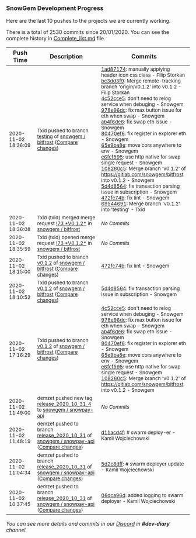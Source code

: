 
### SnowGem Development Progress

Here are the last 10 pushes to the projects we are currently working.

There is a total of 2530 commits since 20/01/2020. You can see the complete history in
 [Complete_list.md](Complete_list.md) file.

| Push Time | Description | Commits |
| --- | --- | --- |
| <sub>2020-11-02 18:36:09</sub> | <sub>Txid pushed to branch [testing](https://gitlab.com/snowgem/bitfrost/commits/testing) of [snowgem / bitfrost](https://gitlab.com/snowgem/bitfrost) ([Compare changes](https://gitlab.com/snowgem/bitfrost/compare/38f8e76e1c3cdc013cf5c26e7e440a9796ab0e20...69544691c77bd8f1516c2a6d587fd0be40a3ca84))</sub> | <sub>[1ad87174](https://gitlab.com/snowgem/bitfrost/-/commit/1ad871740dff7096a43f3f3cd1d49d2ac4b61fec): manually applying header icon css class - Filip Storkan<br>[bc3dd3f9](https://gitlab.com/snowgem/bitfrost/-/commit/bc3dd3f9cc5667c0592300afbfdb7f0daaa64107): Merge remote-tracking branch 'origin/v0.1.2' into v0.1.2 - Filip Storkan<br>[4c52cce5](https://gitlab.com/snowgem/bitfrost/-/commit/4c52cce536aa31559daa6fcaeea533c715142ff8): don't need to relog service when debuging - Snowgem<br>[978e96dc](https://gitlab.com/snowgem/bitfrost/-/commit/978e96dc1cc4f78879b90c02e79e0ba5ddfe34ec): fix max button issue for eth when swap - Snowgem<br>[ab4f6de6](https://gitlab.com/snowgem/bitfrost/-/commit/ab4f6de6eff885e5d6121ffefddf1b56b78f9b8c): fix swap eth issue - Snowgem<br>[80470ef6](https://gitlab.com/snowgem/bitfrost/-/commit/80470ef6f052db4157274b224e7e04382072373e): fix register in explorer eth - Snowgem<br>[65e9ba8e](https://gitlab.com/snowgem/bitfrost/-/commit/65e9ba8eb077e306f07524ee6bb278f9c229b877): move cors anywhere to env - Snowgem<br>[e6fcf595](https://gitlab.com/snowgem/bitfrost/-/commit/e6fcf595d179c9bd1b20607a5b926786c4dddb88): use http native for swap single request - Snowgem<br>[108260c5](https://gitlab.com/snowgem/bitfrost/-/commit/108260c50bde91201f3a6a6f5ca6496a1361ba0a): Merge branch 'v0.1.2' of https://gitlab.com/snowgem/bitfrost into v0.1.2 - Snowgem<br>[5d4d8564](https://gitlab.com/snowgem/bitfrost/-/commit/5d4d85646cecf04ead535bc04d6fb3170764079e): fix transaction parsing issue in subscription - Snowgem<br>[472fc74b](https://gitlab.com/snowgem/bitfrost/-/commit/472fc74b19a7b3d92937938039f8a9b14c102bb4): fix lint - Snowgem<br>[69544691](https://gitlab.com/snowgem/bitfrost/-/commit/69544691c77bd8f1516c2a6d587fd0be40a3ca84): Merge branch 'v0.1.2' into 'testing' - Txid</sub> |
| <sub>2020-11-02 18:36:08</sub> | <sub>Txid (txid) merged merge request [\!73 \*V0\.1\.2\*](https://gitlab.com/snowgem/bitfrost/-/merge_requests/73) in [snowgem / bitfrost](https://gitlab.com/snowgem/bitfrost)</sub> | <sub>_No Commits_</sub> |
| <sub>2020-11-02 18:35:59</sub> | <sub>Txid (txid) opened merge request [\!73 \*V0\.1\.2\*](https://gitlab.com/snowgem/bitfrost/-/merge_requests/73) in [snowgem / bitfrost](https://gitlab.com/snowgem/bitfrost)</sub> | <sub>_No Commits_</sub> |
| <sub>2020-11-02 18:15:00</sub> | <sub>Txid pushed to branch [v0\.1\.2](https://gitlab.com/snowgem/bitfrost/commits/v0.1.2) of [snowgem / bitfrost](https://gitlab.com/snowgem/bitfrost) ([Compare changes](https://gitlab.com/snowgem/bitfrost/compare/5d4d85646cecf04ead535bc04d6fb3170764079e...472fc74b19a7b3d92937938039f8a9b14c102bb4))</sub> | <sub>[472fc74b](https://gitlab.com/snowgem/bitfrost/-/commit/472fc74b19a7b3d92937938039f8a9b14c102bb4): fix lint - Snowgem</sub> |
| <sub>2020-11-02 18:10:52</sub> | <sub>Txid pushed to branch [v0\.1\.2](https://gitlab.com/snowgem/bitfrost/commits/v0.1.2) of [snowgem / bitfrost](https://gitlab.com/snowgem/bitfrost) ([Compare changes](https://gitlab.com/snowgem/bitfrost/compare/108260c50bde91201f3a6a6f5ca6496a1361ba0a...5d4d85646cecf04ead535bc04d6fb3170764079e))</sub> | <sub>[5d4d8564](https://gitlab.com/snowgem/bitfrost/-/commit/5d4d85646cecf04ead535bc04d6fb3170764079e): fix transaction parsing issue in subscription - Snowgem</sub> |
| <sub>2020-11-02 17:16:29</sub> | <sub>Txid pushed to branch [v0\.1\.2](https://gitlab.com/snowgem/bitfrost/commits/v0.1.2) of [snowgem / bitfrost](https://gitlab.com/snowgem/bitfrost) ([Compare changes](https://gitlab.com/snowgem/bitfrost/compare/bc3dd3f9cc5667c0592300afbfdb7f0daaa64107...108260c50bde91201f3a6a6f5ca6496a1361ba0a))</sub> | <sub>[4c52cce5](https://gitlab.com/snowgem/bitfrost/-/commit/4c52cce536aa31559daa6fcaeea533c715142ff8): don't need to relog service when debuging - Snowgem<br>[978e96dc](https://gitlab.com/snowgem/bitfrost/-/commit/978e96dc1cc4f78879b90c02e79e0ba5ddfe34ec): fix max button issue for eth when swap - Snowgem<br>[ab4f6de6](https://gitlab.com/snowgem/bitfrost/-/commit/ab4f6de6eff885e5d6121ffefddf1b56b78f9b8c): fix swap eth issue - Snowgem<br>[80470ef6](https://gitlab.com/snowgem/bitfrost/-/commit/80470ef6f052db4157274b224e7e04382072373e): fix register in explorer eth - Snowgem<br>[65e9ba8e](https://gitlab.com/snowgem/bitfrost/-/commit/65e9ba8eb077e306f07524ee6bb278f9c229b877): move cors anywhere to env - Snowgem<br>[e6fcf595](https://gitlab.com/snowgem/bitfrost/-/commit/e6fcf595d179c9bd1b20607a5b926786c4dddb88): use http native for swap single request - Snowgem<br>[108260c5](https://gitlab.com/snowgem/bitfrost/-/commit/108260c50bde91201f3a6a6f5ca6496a1361ba0a): Merge branch 'v0.1.2' of https://gitlab.com/snowgem/bitfrost into v0.1.2 - Snowgem</sub> |
| <sub>2020-11-02 11:49:00</sub> | <sub>demzet pushed new tag [release\_2020\_10\_31\_4](https://gitlab.com/snowgem/snowpay-api/-/tags/release_2020_10_31_4) to [snowgem / snowpay\-api](https://gitlab.com/snowgem/snowpay-api)</sub> | <sub>_No Commits_</sub> |
| <sub>2020-11-02 11:48:19</sub> | <sub>demzet pushed to branch [release\_2020\_10\_31](https://gitlab.com/snowgem/snowpay-api/commits/release_2020_10_31) of [snowgem / snowpay\-api](https://gitlab.com/snowgem/snowpay-api) ([Compare changes](https://gitlab.com/snowgem/snowpay-api/compare/5d2c8dff663e2d5afde9c2c26880c96272bf7a44...d11acd4fbeba286aacec9a701a0beb3fc5d58aa3))</sub> | <sub>[d11acd4f](https://gitlab.com/snowgem/snowpay-api/-/commit/d11acd4fbeba286aacec9a701a0beb3fc5d58aa3): # swarm deploy-er - Kamil Wojciechowski</sub> |
| <sub>2020-11-02 11:04:34</sub> | <sub>demzet pushed to branch [release\_2020\_10\_31](https://gitlab.com/snowgem/snowpay-api/commits/release_2020_10_31) of [snowgem / snowpay\-api](https://gitlab.com/snowgem/snowpay-api) ([Compare changes](https://gitlab.com/snowgem/snowpay-api/compare/06dca96db23bd3c4bb8d4bfc1bbc2332008cc819...5d2c8dff663e2d5afde9c2c26880c96272bf7a44))</sub> | <sub>[5d2c8dff](https://gitlab.com/snowgem/snowpay-api/-/commit/5d2c8dff663e2d5afde9c2c26880c96272bf7a44): # swarm deployer update - Kamil Wojciechowski</sub> |
| <sub>2020-11-02 10:37:45</sub> | <sub>demzet pushed to branch [release\_2020\_10\_31](https://gitlab.com/snowgem/snowpay-api/commits/release_2020_10_31) of [snowgem / snowpay\-api](https://gitlab.com/snowgem/snowpay-api) ([Compare changes](https://gitlab.com/snowgem/snowpay-api/compare/2db5582f71a052d5074a9e80090a93fef76e6dd6...06dca96db23bd3c4bb8d4bfc1bbc2332008cc819))</sub> | <sub>[06dca96d](https://gitlab.com/snowgem/snowpay-api/-/commit/06dca96db23bd3c4bb8d4bfc1bbc2332008cc819): added logging to swarm deployer - Kamil Wojciechowski</sub> |

_You can see more details and commits in our [Discord](https://discord.gg/zumGnbg) in **#dev-diary** channel._

